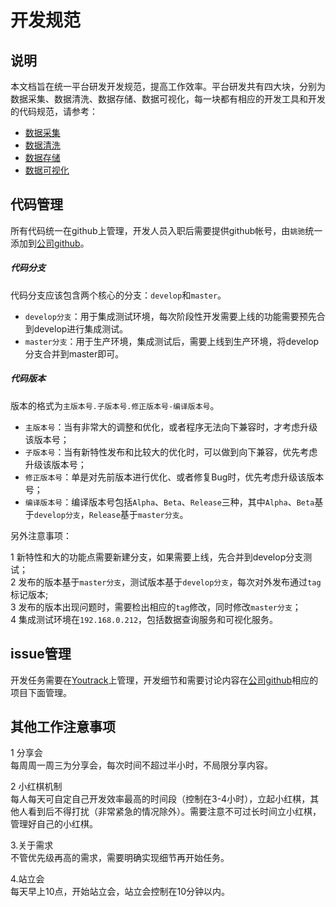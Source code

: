 
开发规范  
==============  

## 说明

本文档旨在统一平台研发开发规范，提高工作效率。平台研发共有四大块，分别为数据采集、数据清洗、数据存储、数据可视化，每一块都有相应的开发工具和开发的代码规范，请参考：

* [数据采集](#)  
* [数据清洗](#)  
* [数据存储](#)  
* [数据可视化](https://github.com/Datafruit/sugo-analytics/wiki)  

## 代码管理

所有代码统一在github上管理，开发人员入职后需要提供github帐号，由`姚驰`统一添加到[公司github](https://github.com/Datafruit)。  

##### 代码分支

代码分支应该包含两个核心的分支：`develop`和`master`。  

* `develop分支`：用于集成测试环境，每次阶段性开发需要上线的功能需要预先合到develop进行集成测试。  
* `master分支`：用于生产环境，集成测试后，需要上线到生产环境，将develop分支合并到master即可。  

##### 代码版本

版本的格式为`主版本号.子版本号.修正版本号-编译版本号`。  

* `主版本号`：当有非常大的调整和优化，或者程序无法向下兼容时，才考虑升级该版本号；  
* `子版本号`：当有新特性发布和比较大的优化时，可以做到向下兼容，优先考虑升级该版本号；  
* `修正版本号`：单是对先前版本进行优化、或者修复Bug时，优先考虑升级该版本号；  
* `编译版本号`：编译版本号包括`Alpha`、`Beta`、`Release`三种，其中`Alpha`、`Beta`基于`develop分支`，`Release`基于`master分支`。  
 
另外注意事项：  

1 新特性和大的功能点需要新建分支，如果需要上线，先合并到develop分支测试；  
2 发布的版本基于`master分支`，测试版本基于`develop分支`，每次对外发布通过`tag`标记版本;  
3 发布的版本出现问题时，需要检出相应的`tag`修改，同时修改`master分支`；  
4 集成测试环境在`192.168.0.212`，包括数据查询服务和可视化服务。  

## issue管理  

开发任务需要在[Youtrack](http://ci1.sugo.net:8081/rest/agile)上管理，开发细节和需要讨论内容在[公司github](https://github.com/Datafruit)相应的项目下面管理。  

## 其他工作注意事项  

1 分享会  
每周周一周三为分享会，每次时间不超过半小时，不局限分享内容。  

2 小红棋机制  
每人每天可自定自己开发效率最高的时间段（控制在3-4小时），立起小红棋，其他人看到后不得打扰（非常紧急的情况除外）。需要注意不可过长时间立小红棋，管理好自己的小红棋。

3.关于需求  
不管优先级再高的需求，需要明确实现细节再开始任务。

4.站立会  
每天早上10点，开始站立会，站立会控制在10分钟以内。


